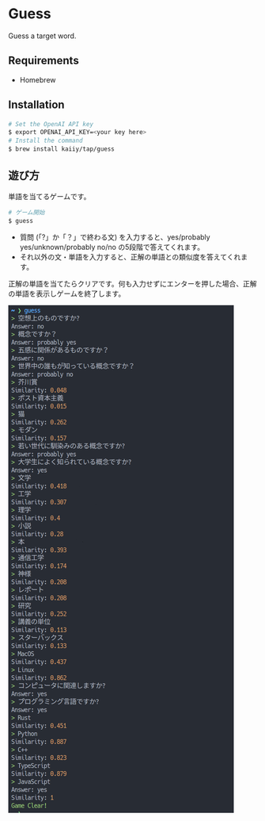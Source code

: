 # Guess

Guess a target word.

## Requirements

- Homebrew

## Installation

```bash
# Set the OpenAI API key
$ export OPENAI_API_KEY=<your key here>
# Install the command
$ brew install kaiiy/tap/guess
```

## 遊び方

単語を当てるゲームです。

```bash
# ゲーム開始
$ guess
```

- 質問 (「?」か「？」で終わる文) を入力すると、yes/probably yes/unknown/probably no/no の5段階で答えてくれます。
- それ以外の文・単語を入力すると、正解の単語との類似度を答えてくれます。

正解の単語を当てたらクリアです。何も入力せずにエンターを押した場合、正解の単語を表示しゲームを終了します。

![screen shot](./img/screenshot.png)
